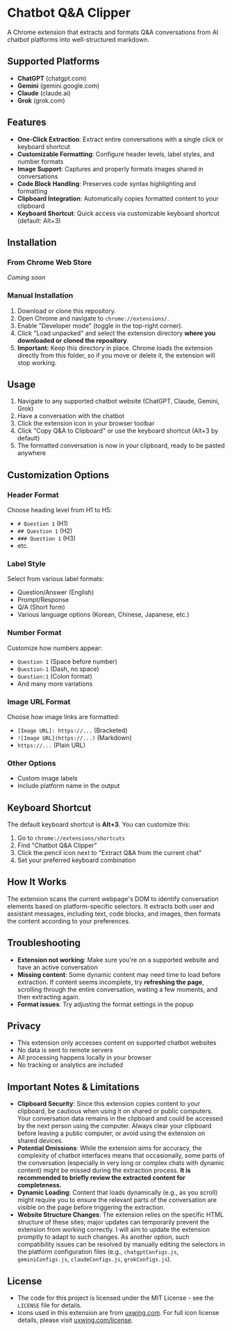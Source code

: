 # Chatbot Q&A Clipper

A Chrome extension that extracts and formats Q&A conversations from AI chatbot platforms into well-structured markdown.

## Supported Platforms

- **ChatGPT** (chatgpt.com)
- **Gemini** (gemini.google.com)
- **Claude** (claude.ai)
- **Grok** (grok.com)

## Features

- **One-Click Extraction**: Extract entire conversations with a single click or keyboard shortcut
- **Customizable Formatting**: Configure header levels, label styles, and number formats
- **Image Support**: Captures and properly formats images shared in conversations
- **Code Block Handling**: Preserves code syntax highlighting and formatting
- **Clipboard Integration**: Automatically copies formatted content to your clipboard
- **Keyboard Shortcut**: Quick access via customizable keyboard shortcut (default: Alt+3)

## Installation

### From Chrome Web Store
*Coming soon*

### Manual Installation
1. Download or clone this repository.
2. Open Chrome and navigate to `chrome://extensions/`.
3. Enable "Developer mode" (toggle in the top-right corner).
4. Click "Load unpacked" and select the extension directory **where you downloaded or cloned the repository**.
5. **Important:** Keep this directory in place. Chrome loads the extension directly from this folder, so if you move or delete it, the extension will stop working.

## Usage

1. Navigate to any supported chatbot website (ChatGPT, Claude, Gemini, Grok)
2. Have a conversation with the chatbot
3. Click the extension icon in your browser toolbar
4. Click "Copy Q&A to Clipboard" or use the keyboard shortcut (Alt+3 by default)
5. The formatted conversation is now in your clipboard, ready to be pasted anywhere

## Customization Options

### Header Format
Choose heading level from H1 to H5:
- `# Question 1` (H1)
- `## Question 1` (H2)
- `### Question 1` (H3)
- etc.

### Label Style
Select from various label formats:
- Question/Answer (English)
- Prompt/Response
- Q/A (Short form)
- Various language options (Korean, Chinese, Japanese, etc.)

### Number Format
Customize how numbers appear:
- `Question 1` (Space before number)
- `Question-1` (Dash, no space)
- `Question:1` (Colon format)
- And many more variations

### Image URL Format
Choose how image links are formatted:
- `[Image URL]: https://...` (Bracketed)
- `![Image URL](https://...)` (Markdown)
- `https://...` (Plain URL)

### Other Options
- Custom image labels
- Include platform name in the output

## Keyboard Shortcut

The default keyboard shortcut is **Alt+3**. You can customize this:
1. Go to `chrome://extensions/shortcuts`
2. Find "Chatbot Q&A Clipper"
3. Click the pencil icon next to "Extract Q&A from the current chat"
4. Set your preferred keyboard combination

## How It Works

The extension scans the current webpage's DOM to identify conversation elements based on platform-specific selectors. It extracts both user and assistant messages, including text, code blocks, and images, then formats the content according to your preferences.

## Troubleshooting

- **Extension not working**: Make sure you're on a supported website and have an active conversation
- **Missing content**: Some dynamic content may need time to load before extraction. If content seems incomplete, try **refreshing the page**, scrolling through the entire conversation, waiting a few moments, and then extracting again.
- **Format issues**: Try adjusting the format settings in the popup

## Privacy

- This extension only accesses content on supported chatbot websites
- No data is sent to remote servers
- All processing happens locally in your browser
- No tracking or analytics are included

## Important Notes & Limitations

- **Clipboard Security**: Since this extension copies content to your clipboard, be cautious when using it on shared or public computers. Your conversation data remains in the clipboard and could be accessed by the next person using the computer. Always clear your clipboard before leaving a public computer, or avoid using the extension on shared devices.
- **Potential Omissions**: While the extension aims for accuracy, the complexity of chatbot interfaces means that occasionally, some parts of the conversation (especially in very long or complex chats with dynamic content) might be missed during the extraction process. **It is recommended to briefly review the extracted content for completeness.**
- **Dynamic Loading**: Content that loads dynamically (e.g., as you scroll) might require you to ensure the relevant parts of the conversation are visible on the page before triggering the extraction.
- **Website Structure Changes**: The extension relies on the specific HTML structure of these sites; major updates can temporarily prevent the extension from working correctly. I will aim to update the extension promptly to adapt to such changes. As another option, such compatibility issues can be resolved by manually editing the selectors in the platform configuration files (e.g., `chatgptConfigs.js`, `geminiConfigs.js`, `claudeConfigs.js`, `grokConfigs.js`).

## License

- The code for this project is licensed under the MIT License - see the `LICENSE` file for details.
- Icons used in this extension are from [uxwing.com](https://uxwing.com/). For full icon license details, please visit [uxwing.com/license](https://uxwing.com/license/).